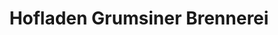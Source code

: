 ---
title: "Hofladen Grumsiner Brennerei"
url: /angermuende/hofladen-grumsiner-brennerei/
shop: Hofladen
---